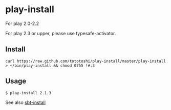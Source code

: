 # play-install

For play 2.0-2.2

For play 2.3 or upper, please use typesafe-activator.

## Install
```
curl https://raw.github.com/tototoshi/play-install/master/play-install > ~/bin/play-install && chmod 0755 !#:3
```

## Usage
```
$ play-install 2.1.3
```

See also [sbt-install](https://github.com/tototoshi/sbt-install)

